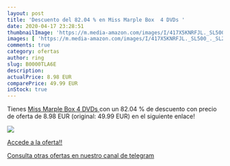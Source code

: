 ```yaml
---
layout: post
title: 'Descuento del 82.04 % en Miss Marple Box  4 DVDs '
date: 2020-04-17 23:28:51
thumbnailImage: 'https://m.media-amazon.com/images/I/417X5KNRFJL._SL500_._SL200_.jpg'
images: [ 'https://m.media-amazon.com/images/I/417X5KNRFJL._SL500_._SL200_.jpg' ]
comments: true
category: ofertas
author: ring
slug: B0000TLA6E
description:
actualPrice: 8.98 EUR
comparePrice: 49.99 EUR
inStock: true
---
```


Tienes [Miss Marple Box  4 DVDs ](https://www.amazon.com/dp/B0000TLA6E/?tag=redken08-20) con un 82.04 % de descuento con precio de oferta de 8.98 EUR (original: 49.99 EUR) en el siguiente enlace!

[![](https://m.media-amazon.com/images/I/417X5KNRFJL._SL500_._SL200_.jpg)](https://www.amazon.com/dp/B0000TLA6E/?tag=redken08-20)

[Accede a la oferta!!](https://www.amazon.com/dp/B0000TLA6E/?tag=redken08-20)

[Consulta otras ofertas en nuestro canal de telegram](https://t.me/s/ofertas25)
